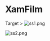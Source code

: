 # XamFilm

Target >
![ss1.png](https://raw.githubusercontent.com/heRanarchy/XamFilm/master/images/mobileui.png)

![ss2.png](https://raw.githubusercontent.com/heRanarchy/XamFilm/master/images/current.jpg)

